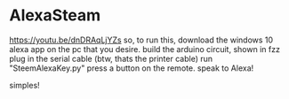 # AlexaSteam
https://youtu.be/dnDRAqLjYZs
so, to run this, download the windows 10 alexa app on the pc that you desire.
build the arduino circuit, shown in fzz
plug in the serial cable (btw, thats the printer cable)
run "SteemAlexaKey.py"
press a button on the remote.
speak to Alexa!

simples!
